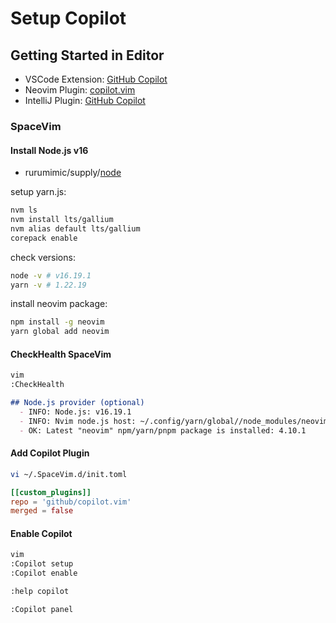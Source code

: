 # Setup Copilot

## Getting Started in Editor

- VSCode Extension: [GitHub Copilot](https://marketplace.visualstudio.com/items?itemName=GitHub.copilot)
- Neovim Plugin: [copilot.vim](https://github.com/github/copilot.vim)
- IntelliJ Plugin: [GitHub Copilot](https://plugins.jetbrains.com/plugin/17718-github-copilot)

### SpaceVim

#### Install Node.js v16

- rurumimic/supply/[node](https://github.com/rurumimic/supply/blob/master/languages/node.md)

setup yarn.js:

```bash
nvm ls
nvm install lts/gallium
nvm alias default lts/gallium
corepack enable
```

check versions:

```bash
node -v # v16.19.1
yarn -v # 1.22.19
```

install neovim package:

```bash
npm install -g neovim
yarn global add neovim
```

#### CheckHealth SpaceVim

```bash
vim
:CheckHealth
```

```markdown
## Node.js provider (optional)
  - INFO: Node.js: v16.19.1
  - INFO: Nvim node.js host: ~/.config/yarn/global//node_modules/neovim/bin/cli.js
  - OK: Latest "neovim" npm/yarn/pnpm package is installed: 4.10.1
```

#### Add Copilot Plugin

```bash
vi ~/.SpaceVim.d/init.toml
```

```toml
[[custom_plugins]]
repo = 'github/copilot.vim'
merged = false
```

#### Enable Copilot

```bash
vim
:Copilot setup
:Copilot enable
```

```bash
:help copilot
```

```bash
:Copilot panel
```
